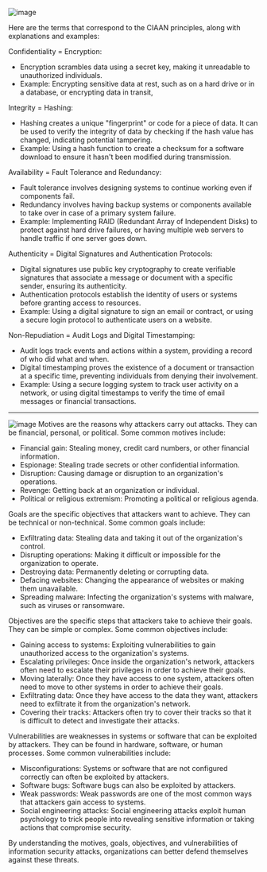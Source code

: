![image](https://github.com/ardashgit/cehv12/assets/142577241/d6d38023-7736-410b-8d11-0471a2d2af8c)

Here are the terms that correspond to the CIAAN principles, along with explanations and examples:

Confidentiality = Encryption:

-   Encryption scrambles data using a secret key, making it unreadable to unauthorized individuals.
-   Example: Encrypting sensitive data at rest, such as on a hard drive or in a database, or encrypting data in transit,

Integrity = Hashing:

-   Hashing creates a unique "fingerprint" or code for a piece of data. It can be used to verify the integrity of data by checking if the hash value has changed, indicating potential tampering.
-   Example: Using a hash function to create a checksum for a software download to ensure it hasn't been modified during transmission.

Availability = Fault Tolerance and Redundancy:

-   Fault tolerance involves designing systems to continue working even if components fail.
-   Redundancy involves having backup systems or components available to take over in case of a primary system failure.
-   Example: Implementing RAID (Redundant Array of Independent Disks) to protect against hard drive failures, or having multiple web servers to handle traffic if one server goes down.

Authenticity = Digital Signatures and Authentication Protocols:

-   Digital signatures use public key cryptography to create verifiable signatures that associate a message or document with a specific sender, ensuring its authenticity.
-   Authentication protocols establish the identity of users or systems before granting access to resources.
-   Example: Using a digital signature to sign an email or contract, or using a secure login protocol to authenticate users on a website.

Non-Repudiation = Audit Logs and Digital Timestamping:

-   Audit logs track events and actions within a system, providing a record of who did what and when.
-   Digital timestamping proves the existence of a document or transaction at a specific time, preventing individuals from denying their involvement.
-   Example: Using a secure logging system to track user activity on a network, or using digital timestamps to verify the time of email messages or financial transactions.

***

![image](https://github.com/ardashgit/cehv12/assets/142577241/bfa9abc9-690b-42ef-8c25-dc8a5baa3ab7)
Motives are the reasons why attackers carry out attacks. They can be financial, personal, or political. Some common motives include:

-   Financial gain: Stealing money, credit card numbers, or other financial information.
-   Espionage: Stealing trade secrets or other confidential information.
-   Disruption: Causing damage or disruption to an organization's operations.
-   Revenge: Getting back at an organization or individual.
-   Political or religious extremism: Promoting a political or religious agenda.

Goals are the specific objectives that attackers want to achieve. They can be technical or non-technical. Some common goals include:

-   Exfiltrating data: Stealing data and taking it out of the organization's control.
-   Disrupting operations: Making it difficult or impossible for the organization to operate.
-   Destroying data: Permanently deleting or corrupting data.
-   Defacing websites: Changing the appearance of websites or making them unavailable.
-   Spreading malware: Infecting the organization's systems with malware, such as viruses or ransomware.

Objectives are the specific steps that attackers take to achieve their goals. They can be simple or complex. Some common objectives include:

-   Gaining access to systems: Exploiting vulnerabilities to gain unauthorized access to the organization's systems.
-   Escalating privileges: Once inside the organization's network, attackers often need to escalate their privileges in order to achieve their goals.
-   Moving laterally: Once they have access to one system, attackers often need to move to other systems in order to achieve their goals.
-   Exfiltrating data: Once they have access to the data they want, attackers need to exfiltrate it from the organization's network.
-   Covering their tracks: Attackers often try to cover their tracks so that it is difficult to detect and investigate their attacks.

Vulnerabilities are weaknesses in systems or software that can be exploited by attackers. They can be found in hardware, software, or human processes. Some common vulnerabilities include:

-   Misconfigurations: Systems or software that are not configured correctly can often be exploited by attackers.
-   Software bugs: Software bugs can also be exploited by attackers.
-   Weak passwords: Weak passwords are one of the most common ways that attackers gain access to systems.
-   Social engineering attacks: Social engineering attacks exploit human psychology to trick people into revealing sensitive information or taking actions that compromise security.

By understanding the motives, goals, objectives, and vulnerabilities of information security attacks, organizations can better defend themselves against these threats.
